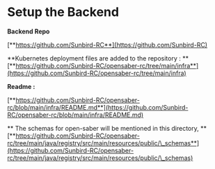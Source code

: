# Setup the Backend

**Backend Repo**

[**https://github.com/Sunbird-RC**](https://github.com/Sunbird-RC)

**Kubernetes deployment files are added to the repository : **[**https://github.com/Sunbird-RC/opensaber-rc/tree/main/infra**](https://github.com/Sunbird-RC/opensaber-rc/tree/main/infra)

**Readme :**

[**https://github.com/Sunbird-RC/opensaber-rc/blob/main/infra/README.md**](https://github.com/Sunbird-RC/opensaber-rc/blob/main/infra/README.md)

** The schemas for open-saber will be mentioned in this directory, **[**https://github.com/Sunbird-RC/opensaber-rc/tree/main/java/registry/src/main/resources/public/\_schemas**](https://github.com/Sunbird-RC/opensaber-rc/tree/main/java/registry/src/main/resources/public/\_schemas)
